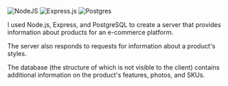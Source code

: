 ![NodeJS](https://img.shields.io/badge/node.js-6DA55F?style=for-the-badge&logo=node.js&logoColor=white)
![Express.js](https://img.shields.io/badge/express.js-%23404d59.svg?style=for-the-badge&logo=express&logoColor=%2361DAFB)
![Postgres](https://img.shields.io/badge/postgres-%23316192.svg?style=for-the-badge&logo=postgresql&logoColor=white)

I used Node.js, Express, and PostgreSQL to create a server that provides information about products for an e-commerce platform.

The server also responds to requests for information about a product's styles.

The database (the structure of which is not visible to the client) contains additional information on the product's features, photos, and SKUs.
